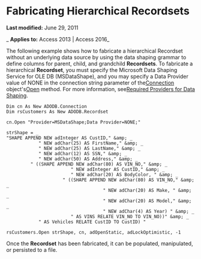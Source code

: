 
# Fabricating Hierarchical Recordsets

 **Last modified:** June 29, 2011

 _ **Applies to:** Access 2013 | Access 2016_



The following example shows how to fabricate a hierarchical Recordset without an underlying data source by using the data shaping grammar to define columns for parent, child, and grandchild  **Recordsets**.
To fabricate a hierarchical  **Recordset**, you must specify the Microsoft Data Shaping Service for OLE DB (MSDataShape), and you may specify a Data Provider value of NONE in the connection string parameter of the[Connection](c16023aa-0321-2513-ee71-255d6ffba03d.md) object's[Open](1adaa17d-dfe1-22e0-3415-720516d138f8.md) method. For more information, see[Required Providers for Data Shaping](eb8933fb-d533-3ea7-e045-35c1ca585765.md).



```
Dim cn As New ADODB.Connection
Dim rsCustomers As New ADODB.Recordset

cn.Open "Provider=MSDataShape;Data Provider=NONE;"
 
strShape = _
"SHAPE APPEND NEW adInteger AS CustID," &amp; _
            " NEW adChar(25) AS FirstName," &amp; _
            " NEW adChar(25) AS LastName," &amp; _
            " NEW adChar(12) AS SSN," &amp; _
            " NEW adChar(50) AS Address," &amp; _
         " ((SHAPE APPEND NEW adChar(80) AS VIN_NO," &amp; _
                        " NEW adInteger AS CustID," &amp; _
                        " NEW adChar(20) AS BodyColor, " &amp; _
                     " ((SHAPE APPEND NEW adChar(80) AS VIN_NO," &amp; _
                                    " NEW adChar(20) AS Make, " &amp; _
                                    " NEW adChar(20) AS Model," &amp; _
                                    " NEW adChar(4) AS Year) " &amp; _
                        " AS VINS RELATE VIN_NO TO VIN_NO))" &amp; _
            " AS Vehicles RELATE CustID TO CustID) "
 
rsCustomers.Open strShape, cn, adOpenStatic, adLockOptimistic, -1

```

Once the  **Recordset** has been fabricated, it can be populated, manipulated, or persisted to a file.
